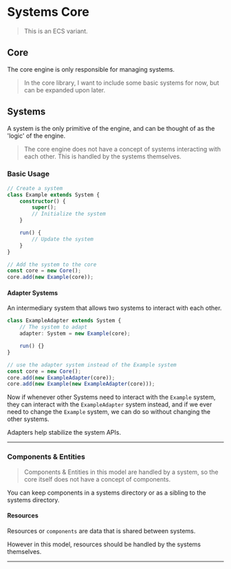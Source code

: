 # Systems Core

> This is an ECS variant.

## Core

The core engine is only responsible for managing systems.

> In the core library, I want to include some basic systems for now, but can be expanded upon later.

## Systems

A system is the only primitive of the engine, and can be thought of as the 'logic' of the engine.

> The core engine does not have a concept of systems interacting with each other. This is handled by the systems themselves.

### Basic Usage

```ts
// Create a system
class Example extends System {
	constructor() {
		super();
		// Initialize the system
	}

	run() {
		// Update the system
	}
}

// Add the system to the core
const core = new Core();
core.add(new Example(core));
```

#### Adapter Systems

An intermediary system that allows two systems to interact with each other.

```ts
class ExampleAdapter extends System {
	// The system to adapt
	adapter: System = new Example(core);

	run() {}
}

// use the adapter system instead of the Example system
const core = new Core();
core.add(new ExampleAdapter(core));
core.add(new Example(new ExampleAdapter(core)));
```

Now if whenever other Systems need to interact with the `Example` system, they can interact with the `ExampleAdapter` system instead, and if we ever need to change the `Example` system, we can do so without changing the other systems.

Adapters help stabilize the system APIs.

---

### Components & Entities

> Components & Entities in this model are handled by a system, so the core itself does not have a concept of components.

You can keep components in a systems directory or as a sibling to the systems directory.

#### Resources

Resources or `components` are data that is shared between systems.

However in this model, resources should be handled by the systems themselves.

---
